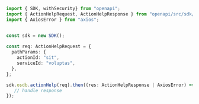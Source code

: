 <!-- Start SDK Example Usage -->
```typescript
import { SDK, withSecurity} from "openapi";
import { ActionHelpRequest, ActionHelpResponse } from "openapi/src/sdk/models/operations";
import { AxiosError } from "axios";


const sdk = new SDK();
    
const req: ActionHelpRequest = {
  pathParams: {
    actionId: "sit",
    serviceId: "voluptas",
  },
};

sdk.osdb.actionHelp(req).then((res: ActionHelpResponse | AxiosError) => {
   // handle response
});
```
<!-- End SDK Example Usage -->